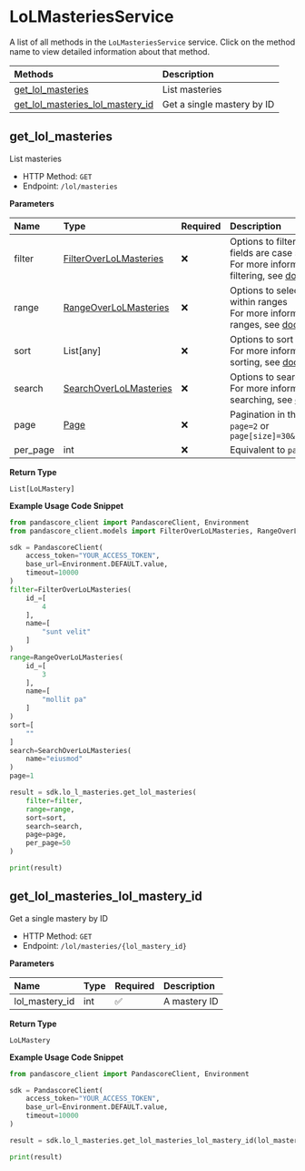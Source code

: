 # LoLMasteriesService

A list of all methods in the `LoLMasteriesService` service. Click on the method name to view detailed information about that method.

| Methods                                                               | Description                |
| :-------------------------------------------------------------------- | :------------------------- |
| [get_lol_masteries](#get_lol_masteries)                               | List masteries             |
| [get_lol_masteries_lol_mastery_id](#get_lol_masteries_lol_mastery_id) | Get a single mastery by ID |

## get_lol_masteries

List masteries

- HTTP Method: `GET`
- Endpoint: `/lol/masteries`

**Parameters**

| Name     | Type                                                          | Required | Description                                                                                                                                         |
| :------- | :------------------------------------------------------------ | :------- | :-------------------------------------------------------------------------------------------------------------------------------------------------- |
| filter   | [FilterOverLoLMasteries](../models/FilterOverLoLMasteries.md) | ❌       | Options to filter results. String fields are case sensitive <br/>For more information on filtering, see [docs](/docs/filtering-and-sorting#filter). |
| range    | [RangeOverLoLMasteries](../models/RangeOverLoLMasteries.md)   | ❌       | Options to select results within ranges <br/>For more information on ranges, see [docs](/docs/filtering-and-sorting#range).                         |
| sort     | List[any]                                                     | ❌       | Options to sort results <br/>For more information on sorting, see [docs](/docs/filtering-and-sorting#sort).                                         |
| search   | [SearchOverLoLMasteries](../models/SearchOverLoLMasteries.md) | ❌       | Options to search results <br/>For more information on searching, see [docs](/docs/filtering-and-sorting#search).                                   |
| page     | [Page](../models/Page.md)                                     | ❌       | Pagination in the form of `page=2` or `page[size]=30&page[number]=2`                                                                                |
| per_page | int                                                           | ❌       | Equivalent to `page[size]`                                                                                                                          |

**Return Type**

`List[LoLMastery]`

**Example Usage Code Snippet**

```python
from pandascore_client import PandascoreClient, Environment
from pandascore_client.models import FilterOverLoLMasteries, RangeOverLoLMasteries, SearchOverLoLMasteries

sdk = PandascoreClient(
    access_token="YOUR_ACCESS_TOKEN",
    base_url=Environment.DEFAULT.value,
    timeout=10000
)
filter=FilterOverLoLMasteries(
    id_=[
        4
    ],
    name=[
        "sunt velit"
    ]
)
range=RangeOverLoLMasteries(
    id_=[
        3
    ],
    name=[
        "mollit pa"
    ]
)
sort=[
    ""
]
search=SearchOverLoLMasteries(
    name="eiusmod"
)
page=1

result = sdk.lo_l_masteries.get_lol_masteries(
    filter=filter,
    range=range,
    sort=sort,
    search=search,
    page=page,
    per_page=50
)

print(result)
```

## get_lol_masteries_lol_mastery_id

Get a single mastery by ID

- HTTP Method: `GET`
- Endpoint: `/lol/masteries/{lol_mastery_id}`

**Parameters**

| Name           | Type | Required | Description  |
| :------------- | :--- | :------- | :----------- |
| lol_mastery_id | int  | ✅       | A mastery ID |

**Return Type**

`LoLMastery`

**Example Usage Code Snippet**

```python
from pandascore_client import PandascoreClient, Environment

sdk = PandascoreClient(
    access_token="YOUR_ACCESS_TOKEN",
    base_url=Environment.DEFAULT.value,
    timeout=10000
)

result = sdk.lo_l_masteries.get_lol_masteries_lol_mastery_id(lol_mastery_id=10)

print(result)
```

<!-- This file was generated by liblab | https://liblab.com/ -->
